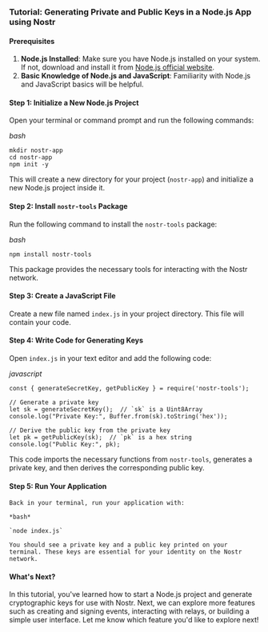 ### Tutorial: Generating Private and Public Keys in a Node.js App using Nostr

#### Prerequisites

1.  **Node.js Installed**: Make sure you have Node.js installed on your system. If not, download and install it from [Node.js official website](https://nodejs.org/).
2.  **Basic Knowledge of Node.js and JavaScript**: Familiarity with Node.js and JavaScript basics will be helpful.

#### Step 1: Initialize a New Node.js Project

   Open your terminal or command prompt and run the following commands:

*bash*

```
mkdir nostr-app 
cd nostr-app 
npm init -y
```

This will create a new directory for your project (`nostr-app`) and initialize a new Node.js project inside it.

#### Step 2: Install `nostr-tools` Package

   Run the following command to install the `nostr-tools` package:

   *bash*

   `npm install nostr-tools`

   This package provides the necessary tools for interacting with the Nostr network.

#### Step 3: Create a JavaScript File

   Create a new file named `index.js` in your project directory. This file will contain your code.

#### Step 4: Write Code for Generating Keys

   Open `index.js` in your text editor and add the following code:

*javascript*

```
const { generateSecretKey, getPublicKey } = require('nostr-tools');  

// Generate a private key 
let sk = generateSecretKey();  // `sk` is a Uint8Array 
console.log("Private Key:", Buffer.from(sk).toString('hex'));  

// Derive the public key from the private key 
let pk = getPublicKey(sk);  // `pk` is a hex string 
console.log("Public Key:", pk);
```

This code imports the necessary functions from `nostr-tools`, generates a private key, and then derives the corresponding public key.

#### Step 5: Run Your Application

    Back in your terminal, run your application with:

    *bash*

    `node index.js`

    You should see a private key and a public key printed on your terminal. These keys are essential for your identity on the Nostr network.

#### What's Next?

In this tutorial, you've learned how to start a Node.js project and generate cryptographic keys for use with Nostr. Next, we can explore more features such as creating and signing events, interacting with relays, or building a simple user interface. Let me know which feature you'd like to explore next!
